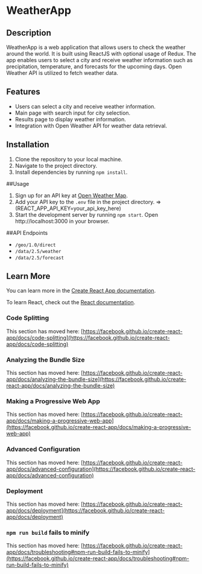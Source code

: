 # WeatherApp

## Description

WeatherApp is a web application that allows users to check the weather around the world. It is built using ReactJS with optional usage of Redux. The app enables users to select a city and receive weather information such as precipitation, temperature, and forecasts for the upcoming days. Open Weather API is utilized to fetch weather data.

## Features

- Users can select a city and receive weather information.
- Main page with search input for city selection.
- Results page to display weather information.
- Integration with Open Weather API for weather data retrieval.

## Installation

1. Clone the repository to your local machine.
2. Navigate to the project directory.
3. Install dependencies by running `npm install`.

##Usage

1. Sign up for an API key at [Open Weather Map](https://openweathermap.org/api).
2. Add your API key to the `.env` file in the project directory. => (REACT_APP_API_KEY=your_api_key_here)
3. Start the development server by running `npm start`.
Open http://localhost:3000 in your browser.

##API Endpoints

- `/geo/1.0/direct`
- `/data/2.5/weather`
- `/data/2.5/forecast`

## Learn More


You can learn more in the [Create React App documentation](https://facebook.github.io/create-react-app/docs/getting-started).

To learn React, check out the [React documentation](https://reactjs.org/).

### Code Splitting

This section has moved here: [https://facebook.github.io/create-react-app/docs/code-splitting](https://facebook.github.io/create-react-app/docs/code-splitting)

### Analyzing the Bundle Size

This section has moved here: [https://facebook.github.io/create-react-app/docs/analyzing-the-bundle-size](https://facebook.github.io/create-react-app/docs/analyzing-the-bundle-size)

### Making a Progressive Web App

This section has moved here: [https://facebook.github.io/create-react-app/docs/making-a-progressive-web-app](https://facebook.github.io/create-react-app/docs/making-a-progressive-web-app)

### Advanced Configuration

This section has moved here: [https://facebook.github.io/create-react-app/docs/advanced-configuration](https://facebook.github.io/create-react-app/docs/advanced-configuration)

### Deployment

This section has moved here: [https://facebook.github.io/create-react-app/docs/deployment](https://facebook.github.io/create-react-app/docs/deployment)

### `npm run build` fails to minify

This section has moved here: [https://facebook.github.io/create-react-app/docs/troubleshooting#npm-run-build-fails-to-minify](https://facebook.github.io/create-react-app/docs/troubleshooting#npm-run-build-fails-to-minify)
